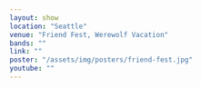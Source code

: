 ```yaml
---
layout: show
location: "Seattle"
venue: "Friend Fest, Werewolf Vacation"
bands: ""
link: ""
poster: "/assets/img/posters/friend-fest.jpg"
youtube: ""
---
```



